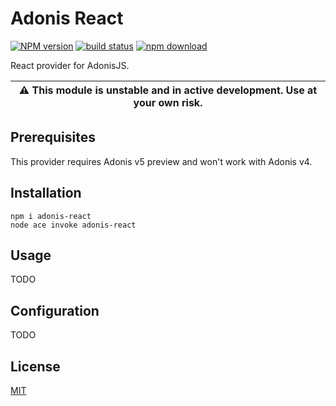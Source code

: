 # Adonis React

[![NPM version][npm-image]][npm-url]
[![build status][ci-image]][ci-url]
[![npm download][download-image]][download-url]

React provider for AdonisJS.

| :warning: This module is unstable and in active development. Use at your own risk. |
| ---------------------------------------------------------------------------------- |


## Prerequisites

This provider requires Adonis v5 preview and won't work with Adonis v4.

## Installation

```console
npm i adonis-react
node ace invoke adonis-react
```

## Usage

TODO

## Configuration

TODO

## License

[MIT](./LICENSE)

[npm-image]: https://img.shields.io/npm/v/adonis-react.svg
[npm-url]: https://www.npmjs.com/package/adonis-react
[ci-image]: https://github.com/zakodium/adonis-react/workflows/Node.js%20CI/badge.svg?branch=master
[ci-url]: https://github.com/zakodium/adonis-react/actions?query=workflow%3A%22Node.js+CI%22
[download-image]: https://img.shields.io/npm/dm/adonis-react.svg
[download-url]: https://www.npmjs.com/package/adonis-react
